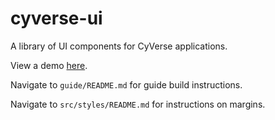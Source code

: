 # cyverse-ui
A library of UI components for CyVerse applications.


View a demo [here](https://cyverse.github.io/cyverse-ui).

Navigate to `guide/README.md` for guide build instructions.

Navigate to `src/styles/README.md` for instructions on margins.
